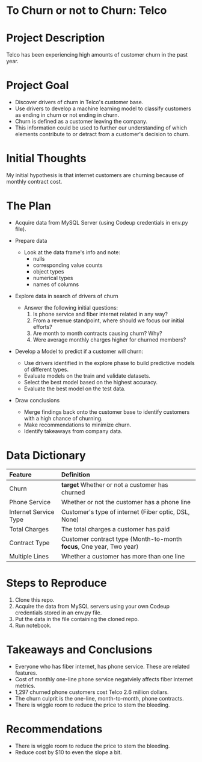 # To Churn or not to Churn: Telco
# Project Description
 
Telco has been experiencing high amounts of customer churn in the past year. 
 
# Project Goal
 
* Discover drivers of churn in Telco's customer base.
* Use drivers to develop a machine learning model to classify customers as ending in churn or not ending in churn.
* Churn is defined as a customer leaving the company. 
* This information could be used to further our understanding of which elements contribute to or detract from a customer's decision to churn.
 
# Initial Thoughts
 
My initial hypothesis is that internet customers are churning because of monthly contract cost.
 
# The Plan
 
* Acquire data from MySQL Server (using Codeup credentials in env.py file).
 
* Prepare data
   * Look at the data frame's info and note:
		* nulls
		* corresponding value counts
		* object types
		* numerical types
		* names of columns
 
* Explore data in search of drivers of churn
   * Answer the following initial questions:
       1. Is phone service and fiber internet related in any way?
       2. From a revenue standpoint, where should we focus our initial efforts?
       3. Are month to month contracts causing churn? Why?
       4. Were average monthly charges higher for churned members?
       
* Develop a Model to predict if a customer will churn:
   * Use drivers identified in the explore phase to build predictive models of different types.
   * Evaluate models on the train and validate datasets.
   * Select the best model based on the highest accuracy.
   * Evaluate the best model on the test data.
 
* Draw conclusions
	* Merge findings back onto the customer base to identify customers with a high chance of churning.
	* Make recommendations to minimize churn.
	* Identify takeaways from company data.	 
 
# Data Dictionary

| Feature | Definition |
|:--------|:-----------|
|Churn| **target** Whether or not a customer has churned|
|Phone Service| Whether or not the customer has a phone line|
|Internet Service Type| Customer's type of internet (Fiber optic, DSL, None)|
|Total Charges| The total charges a customer has paid|
|Contract Type| Customer contract type (Month-to-month **focus**, One year, Two year)|
|Multiple Lines| Whether a customer has more than one line|

# Steps to Reproduce
1) Clone this repo.
2) Acquire the data from MySQL servers using your own Codeup credentials stored in an env.py file.
3) Put the data in the file containing the cloned repo.
4) Run notebook.
 
# Takeaways and Conclusions
* Everyone who has fiber internet, has phone service. These are related features.
* Cost of monthly one-line phone service negatviely affects fiber internet metrics.
* 1,297 churned phone customers cost Telco 2.6 million dollars.
* The churn culprit is the one-line, month-to-month, phone contracts.
* There is wiggle room to reduce the price to stem the bleeding.
 
# Recommendations
* There is wiggle room to reduce the price to stem the bleeding.
* Reduce cost by $10 to even the slope a bit.
